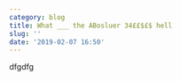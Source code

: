 ```yaml
---
category: blog
title: What ___ the ABosluer 34££$£$ hell
slug: ''
date: '2019-02-07 16:50'
---
```


dfgdfg
